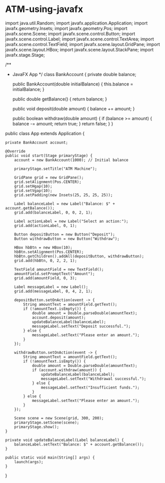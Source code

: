 # ATM-using-javafx

import java.util.Random;
import javafx.application.Application;
import javafx.geometry.Insets;
import javafx.geometry.Pos;
import javafx.scene.Scene;
import javafx.scene.control.Button;
import javafx.scene.control.Label;
import javafx.scene.control.TextArea;
import javafx.scene.control.TextField;
import javafx.scene.layout.GridPane;
import javafx.scene.layout.HBox;
import javafx.scene.layout.StackPane;
import javafx.stage.Stage;


/**
 * JavaFX App
 */
class BankAccount {
    private double balance;

    public BankAccount(double initialBalance) {
        this.balance = initialBalance;
    }

    public double getBalance() {
        return balance;
    }

    public void deposit(double amount) {
        balance += amount;
    }

    public boolean withdraw(double amount) {
        if (balance >= amount) {
            balance -= amount;
            return true;
        }
        return false;
    }
}

public class App extends Application {

    private BankAccount account;

    @Override
    public void start(Stage primaryStage) {
        account = new BankAccount(1000); // Initial balance

        primaryStage.setTitle("ATM Machine");

        GridPane grid = new GridPane();
        grid.setAlignment(Pos.CENTER);
        grid.setHgap(10);
        grid.setVgap(10);
        grid.setPadding(new Insets(25, 25, 25, 25));

        Label balanceLabel = new Label("Balance: $" + account.getBalance());
        grid.add(balanceLabel, 0, 0, 2, 1);

        Label actionLabel = new Label("Select an action:");
        grid.add(actionLabel, 0, 1);

        Button depositButton = new Button("Deposit");
        Button withdrawButton = new Button("Withdraw");

        HBox hbBtn = new HBox(10);
        hbBtn.setAlignment(Pos.CENTER);
        hbBtn.getChildren().addAll(depositButton, withdrawButton);
        grid.add(hbBtn, 0, 2, 2, 1);

        TextField amountField = new TextField();
        amountField.setPromptText("Amount");
        grid.add(amountField, 0, 3);

        Label messageLabel = new Label();
        grid.add(messageLabel, 0, 4, 2, 1);

        depositButton.setOnAction(event -> {
            String amountText = amountField.getText();
            if (!amountText.isEmpty()) {
                double amount = Double.parseDouble(amountText);
                account.deposit(amount);
                updateBalanceLabel(balanceLabel);
                messageLabel.setText("Deposit successful.");
            } else {
                messageLabel.setText("Please enter an amount.");
            }
        });

        withdrawButton.setOnAction(event -> {
            String amountText = amountField.getText();
            if (!amountText.isEmpty()) {
                double amount = Double.parseDouble(amountText);
                if (account.withdraw(amount)) {
                    updateBalanceLabel(balanceLabel);
                    messageLabel.setText("Withdrawal successful.");
                } else {
                    messageLabel.setText("Insufficient funds.");
                }
            } else {
                messageLabel.setText("Please enter an amount.");
            }
        });

        Scene scene = new Scene(grid, 300, 200);
        primaryStage.setScene(scene);
        primaryStage.show();
    }

    private void updateBalanceLabel(Label balanceLabel) {
        balanceLabel.setText("Balance: $" + account.getBalance());
    }

    public static void main(String[] args) {
        launch(args);
    }
}

